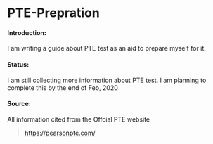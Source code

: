 # PTE-Prepration

#### Introduction:

I am writing a guide about PTE test as an aid to prepare myself for it.

#### Status:

I am still collecting more information about PTE test. I am planning to complete this by the end of Feb, 2020

#### Source:

All information cited from the Offcial PTE website

>https://pearsonpte.com/

